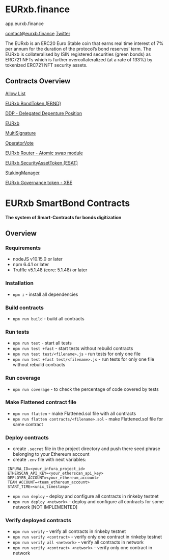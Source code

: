 # EURxb.finance

app.eurxb.finance

contact@eurxb.finance
[Twitter](https://twitter.com/EURxbfinance)

The EURxb is an ERC20 Euro Stable coin that earns real time interest of 7% per annum for the duration of the protocol’s bond reserves’ term. The EURxb is collateralised by ISIN registered securities (green bonds) as ERC721 NFTs which is further overcollateralized (at a rate of 133%) by tokenized ERC721 NFT security assets.

## **Contracts Overview**

[Allow List](https://github.com/EURxbfinance/SmartBond/blob/master/contracts/AllowList.sol)

[EURxb BondToken (EBND)](https://github.com/EURxbfinance/SmartBond/blob/master/contracts/BondToken.sol)

[DDP - Delegated Depenture Position](https://github.com/EURxbfinance/SmartBond/blob/master/contracts/DDP.sol)

[EURxb](https://github.com/EURxbfinance/SmartBond/blob/master/contracts/EURxb.sol)

[MultiSignature](https://github.com/EURxbfinance/SmartBond/blob/master/contracts/MultiSignature.sol)

[OperatorVote](https://github.com/EURxbfinance/SmartBond/blob/master/contracts/OperatorVote.sol)

[EURxb Router - Atomic swap module](https://github.com/EURxbfinance/SmartBond/blob/master/contracts/Router.sol)

[EURxb SecurityAssetToken (ESAT)](https://github.com/EURxbfinance/SmartBond/blob/master/contracts/SecurityAssetToken.sol)

[StakingManager](https://github.com/EURxbfinance/SmartBond/blob/master/contracts/StakingManager.sol)

[EURxb Governance token - XBE](https://github.com/EURxbfinance/SmartBond/blob/master/contracts/XBE.sol)



EURxb SmartBond Contracts
=================
**The system of Smart-Contracts for bonds digitization** 

## Overview

### Requirements

- nodeJS v10.15.0 or later
- npm 6.4.1 or later
- Truffle v5.1.48 (core: 5.1.48) or later

### Installation
- `npm i` - install all dependencies

### Build contracts
- `npm run build` - build all contracts

### Run tests
- `npm run test` - start all tests
- `npm run test +fast` - start tests without rebuild contracts
- `npm run test test/<filename>.js` - run tests for only one file
- `npm run test +fast test/<filename>.js` - run tests for only one file without rebuild contracts

### Run coverage
- `npm run coverage` - to check the percentage of code covered by tests

### Make Flattened contract file
- `npm run flatten` - make Flattened.sol file with all contracts
- `npm run flatten contracts/<filename>.sol` - make Flattened.sol file for same contract

### Deploy contracts

- create `.secret` file in the project directory and push there seed phrase belonging to your Ethereum account
- create `.env` file with next variables:
 ```
  INFURA_ID=<your_infura_project_id>
  ETHERSCAN_API_KEY=<your_etherscan_api_key>
  DEPLOYER_ACCOUNT=<your_ethereum_account>
  TEAM_ACCOUNT=<team_ethereum_account>
  START_TIME=<unix_timestamp>
 ```
  
- `npm run deploy` - deploy and configure all contracts in rinkeby testnet
- `npm run deploy <network>` - deploy and configure all contracts for some network [NOT IMPLEMENTED]

### Verify deployed contracts

- `npm run verify` - verify all contracts in rinkeby testnet
- `npm run verify <contract>` - verify only one contract in rinkeby testnet
- `npm run verify all <network>` - verify all contracts in network
- `npm run verify <contract> <network>` - verify only one contract in network


